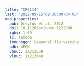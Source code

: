 ```yaml
---
title: "CR9114"
last: "2022-09-15T09:30:00-04:00"
mab_properties:
  pub: Dreyfus et al. 2012
  doi: 10.1126/science.1222908
  ighv: 1-69
  lc: lambda
  immunogen: Seasonal flu vaccine
  pdb: 4FQH
  vhnuc: JX213639
  vlnuc: JX213640
---
```



